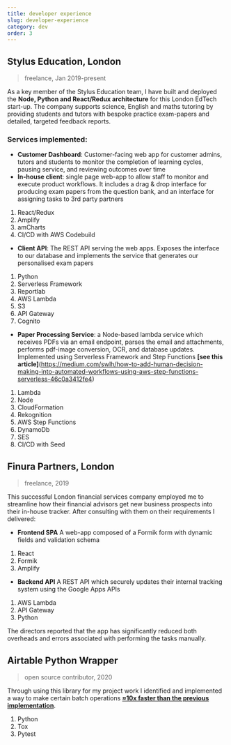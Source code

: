 ```yaml
---
title: developer experience
slug: developer-experience
category: dev
order: 3
---
```


## Stylus Education, London

> freelance, Jan 2019-present

As a key member of the Stylus Education team, I have built and deployed the **Node, Python and React/Redux architecture** for this London EdTech start-up. The company supports science, English and maths tutoring by providing students and tutors with bespoke practice exam-papers and detailed, targeted feedback reports.

### Services implemented:

- **Customer Dashboard**: Customer-facing web app for customer admins, tutors and students to monitor the completion of learning cycles, pausing service, and reviewing outcomes over time
- **In-house client**: single page web-app to allow staff to monitor and execute product workflows. It includes a drag & drop interface for producing exam papers from the question bank, and an interface for assigning tasks to 3rd party partners

1. React/Redux
2. Amplify
3. amCharts
4. CI/CD&nbsp;with&nbsp;AWS&nbsp;Codebuild

- **Client API**: The REST API serving the web apps. Exposes the interface to our database and implements the service that generates our personalised exam papers

1. Python
2. Serverless&nbsp;Framework
3. Reportlab
4. AWS&nbsp;Lambda
5. S3
6. API&nbsp;Gateway
7. Cognito

- **Paper Processing Service**: a Node-based lambda service which receives PDFs via an email endpoint, parses the email and attachments, performs pdf-image conversion, OCR, and database updates. Implemented using Serverless Framework and Step Functions **[see this article]**(https://medium.com/swlh/how-to-add-human-decision-making-into-automated-workflows-using-aws-step-functions-serverless-46c0a3412fe4)

1. Lambda
2. Node
3. CloudFormation
4. Rekognition
5. AWS Step Functions
6. DynamoDb
7. SES
8. CI/CD with Seed

## Finura Partners, London

> freelance, 2019

This successful London financial services company employed me to streamline how their financial advisors get new business prospects into their in-house tracker. After consulting with them on their requirements I delivered:

- **Frontend SPA** A web-app composed of a Formik form with dynamic fields and validation schema

1. React
2. Formik
3. Amplify

- **Backend API** A REST API which securely updates their internal tracking system using the Google Apps APIs

1. AWS Lambda
2. API Gateway
3. Python

The directors reported that the app has significantly reduced both overheads and errors associated with performing the tasks manually.

## Airtable Python Wrapper

> open source contributor, 2020

Through using this library for my project work I identified and implemented a way to make certain batch operations [**≈10x faster than the previous implementation**](https://github.com/gtalarico/airtable-python-wrapper/pull/88).

1. Python
2. Tox
3. Pytest
